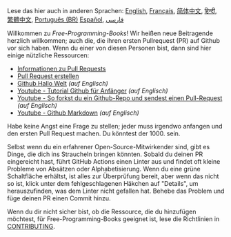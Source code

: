 Lese das hier auch in anderen Sprachen: [English](HOWTO.md), [Français](HOWTO-fr.md), [简体中文](HOWTO-zh.md), [हिन्दी](HOWTO-hi.md), [繁體中文](HOWTO-zh_TW.md), [Português (BR)](HOWTO-pt_BR.md) [Español](HOWTO-es.md), [فارسی](HOWTO-fa_IR.md)

Willkommen zu *Free-Programming-Books*! Wir heißen neue Beitragende herzlich willkommen; auch die, die ihren ersten Pullrequest (PR) auf Github vor sich haben. Wenn du einer von diesen Personen bist, dann sind hier einige nützliche Ressourcen:

* [Informationen zu Pull Requests](https://docs.github.com/de/github/collaborating-with-pull-requests/proposing-changes-to-your-work-with-pull-requests/about-pull-requests)
* [Pull Request erstellen](https://docs.github.com/de/github/collaborating-with-pull-requests/proposing-changes-to-your-work-with-pull-requests/creating-a-pull-request)
* [Github Hallo Welt](https://guides.github.com/activities/hello-world/) *(auf Englisch)*
* [Youtube - Tutorial Github für Anfänger](https://www.youtube.com/watch?v=0fKg7e37bQE) *(auf Englisch)*
* [Youtube - So forkst du ein Github-Repo und sendest einen Pull-Request](https://www.youtube.com/watch?v=G1I3HF4YWEw) *(auf Englisch)*
* [Youtube - Github Markdown](https://www.youtube.com/watch?v=HUBNt18RFbo) *(auf Englisch)*


Habe keine Angst eine Frage zu stellen; jeder muss irgendwo anfangen und den ersten Pull Request machen. Du könntest der 1000. sein.

Selbst wenn du ein erfahrener Open-Source-Mitwirkender sind, gibt es Dinge, die dich ins Straucheln bringen könnten. Sobald du deinen PR eingereicht hast, führt GitHub Actions einen Linter aus und findet oft kleine Probleme von Absätzen oder Alphabetisierung. Wenn du eine grüne Schaltfläche erhältst, ist alles zur Überprüfung bereit, aber wenn das nicht so ist, klick unter dem fehlgeschlagenen Häkchen auf "Details", um herauszufinden, was dem Linter nicht gefallen hat. Behebe das Problem und füge deinen PR einen Commit hinzu.

Wenn du dir nicht sicher bist, ob die Ressource, die du hinzufügen möchtest, für Free-Programming-Books geeignet ist, lese die Richtlinien in [CONTRIBUTING](CONTRIBUTING.md).
